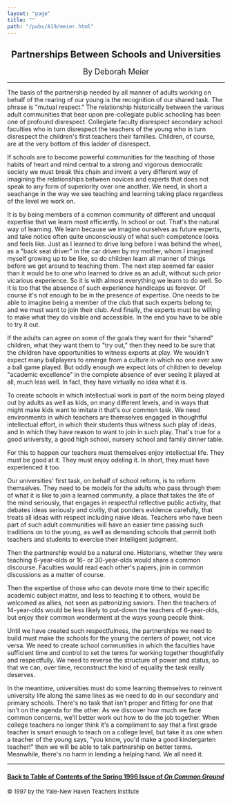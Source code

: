 ```yaml
---
layout: "page"
title: ""
path: "/pubs/A19/meier.html"
---
```

<main>
<center><h2>
Partnerships Between Schools and Universities</h2>
<font size="+1">By Deborah Meier</font>
</center><hr/>
The basis of the partnership needed by all manner of adults working on
behalf of the rearing of our young is the recognition of our shared task.
The phrase is "mutual respect."  The relationship historically between the
various adult communities that bear upon pre-collegiate public schooling
has been one of profound disrespect.  Collegiate faculty disrespect
secondary school faculties who in turn disrespect the teachers of the
young who in turn disrespect the children's first teachers their families.
Children, of course, are at the very bottom of this ladder of disrespect.
<p>
If schools are to become powerful communities for the teaching of those
habits of heart and mind central to a strong and vigorous democratic
society we must break this chain and invent a very different way of
imagining the relationships between novices and experts that does not
speak to any form of superiority over one another.  We need, in short a
seachange in the way we see teaching and learning taking place regardless
of the level we work on.
</p><p>
It is by being members of a common community of different and unequal
expertise that we learn most efficiently.  In school or out.  That's the
natural way of learning.  We learn because we imagine ourselves as future
experts, and take notice often quite unconsciously of what such competence
looks and feels like.  Just as I learned to drive long before I was behind
the wheel, as a "back seat driver" in the car driven by my mother, whom I
imagined myself growing up to be like, so do children learn all manner of
things before we get around to teaching them.  The next step seemed far
easier than it would be to one who learned to drive as an adult, without
such prior vicarious experience.  So it is with almost everything we learn
to do well.  So it is too that the absence of such experience handicaps us
forever.  Of course it's not enough to be in the presence of expertise.
One needs to be able to imagine being a member of the club that such
experts belong to; and we must want to join their club.  And finally, the
experts must be willing to make what they do visible and accessible.  In
the end you have to be able to try it out.
</p><p>
If the adults can agree on some of the goals they want for their "shared"
children, what they want them to "try out," then they need  to be sure
that the children have opportunities to witness experts at play.  We
wouldn't expect many ballplayers to emerge from a culture in which no one
ever saw a ball game played.  But oddly enough we expect lots of children
to develop "academic excellence" in the complete absence of ever seeing it
played at all, much less well.  In fact, they have virtually no idea what
it is.
</p><p>
To create schools in which intellectual work is part of the norm being
played out by adults as well as kids, on many different levels, and in
ways that might make kids want to imitate it that's our common task.  We
need environments in which teachers are themselves engaged in thoughtful
intellectual effort, in which their students thus witness such play of
ideas, and in which they have reason to want to join in such play.
That's true for a good university, a good high school, nursery school and
family dinner table.
</p><p>
For this to happen our teachers must themselves enjoy intellectual life.
They must be good at it.  They must enjoy odeling it. In short, they must
have experienced it too.
</p><p>
Our universities' first task, on behalf of school reform, is to reform
themselves.  They need to be models for the adults who pass through them
of what it is like to join a learned community, a place that takes the
life of the mind seriously, that engages in respectful reflective public
activity, that debates ideas seriously and civilly, that ponders evidence
carefully, that treats all ideas with respect including naive ideas.
Teachers who have been part of such adult communities will have an easier
time passing such traditions on to the young, as well as demanding schools
that permit both teachers and students  to exercise their intelligent
judgment.
</p><p>
Then the partnership would be a natural one.  Historians, whether they
were teaching 6-year-olds or 16- or 30-year-olds would share a common
discourse.  Faculties would read each other's papers, join in common
discussions as a matter of course.
</p><p>
Then the expertise of those who can devote more time to their specific
academic subject matter, and less to teaching it to others, would be
welcomed as allies, not seen as patronizing saviors.  Then the teachers of
14-year-olds would be less likely to put-down the teachers of 6-year-olds,
but enjoy their common wonderment at the ways young people think.
</p><p>
Until we have created such respectfulness, the partnerships we need to
build must make the schools for the young the centers of power, not vice
versa.  We need to create school communities in which the faculties have
sufficient time and control to set the terms for working together
thoughtfully and respectfully.  We need to reverse the structure of power
and status, so that we can, over time, reconstruct the kind of equality
the task really deserves.
</p><p>
In the meantime, universities must do some learning themselves to reinvent
university life along the same lines as we need to do in our secondary and
primary schools.  There's no task that isn't proper and fitting for one
that isn't on the agenda for the other.  As we discover how much we face
common concerns, we'll better work out how to do the job together.  When
college teachers no longer think it's a compliment to say that a first
grade teacher is smart enough to teach on a college level, but take it as
one when a teacher of the young says, "you know, you'd make a good
kindergarten teacher!" then we will be able to talk partnership on better
terms. Meanwhile, there's no harm in lending a helping hand.  We all need
it.
</p><hr/>
<h4><a href=".\">Back to
Table of Contents of the Spring  1996 Issue of <i>On Common
Ground</i></a>
</h4>
<font size="-1">© 1997 by the Yale-New Haven Teachers Institute
</font></main>